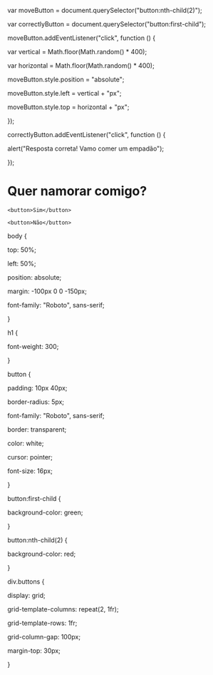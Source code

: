 var moveButton = document.querySelector("button:nth-child(2)");

var correctlyButton = document.querySelector("button:first-child");

moveButton.addEventListener("click", function () {

  var vertical = Math.floor(Math.random() * 400);

  var horizontal = Math.floor(Math.random() * 400);

  moveButton.style.position = "absolute";

  moveButton.style.left = vertical + "px";

  moveButton.style.top = horizontal + "px";

});

correctlyButton.addEventListener("click", function () {

  alert("Resposta correta! Vamo comer um empadão");

});



<div>

  <h1>Quer namorar comigo?</h1>

  <div class='buttons'>

    <button>Sim</button>

    <button>Não</button>

  </div>

</div>



body {

  top: 50%;

  left: 50%;

  position: absolute;

  margin: -100px 0 0 -150px;

  font-family: "Roboto", sans-serif;

}

h1 {

  font-weight: 300;

}

button {

  padding: 10px 40px;

  border-radius: 5px;

  font-family: "Roboto", sans-serif;

  border: transparent;

  color: white;

  cursor: pointer;

  font-size: 16px;

}

button:first-child {

  background-color: green;

}

button:nth-child(2) {

  background-color: red;

}

div.buttons {

  display: grid;

  grid-template-columns: repeat(2, 1fr);

  grid-template-rows: 1fr;

  grid-column-gap: 100px;

  margin-top: 30px;

}

